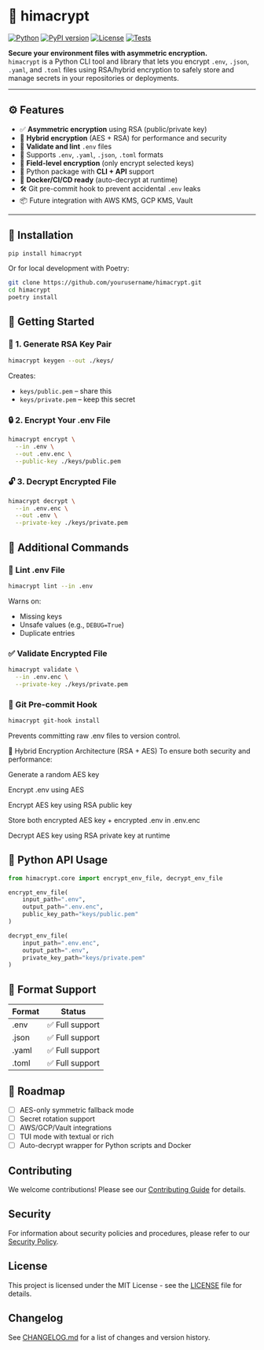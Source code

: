 # 🔐 himacrypt

[![Python](https://img.shields.io/pypi/pyversions/himacrypt.svg)](https://pypi.org/project/himacrypt/)
[![PyPI version](https://badge.fury.io/py/himacrypt.svg)](https://badge.fury.io/py/himacrypt)
[![License](https://img.shields.io/github/license/himalabs/himacrypt.svg)](https://github.com/himalabs/himacrypt/blob/main/LICENSE)
[![Tests](https://github.com/himalabs/himacrypt/workflows/tests/badge.svg)](https://github.com/himalabs/himacrypt/actions?query=workflow%3Atests)


**Secure your environment files with asymmetric encryption.**  
`himacrypt` is a Python CLI tool and library that lets you encrypt `.env`, `.json`, `.yaml`, and `.toml` files using RSA/hybrid encryption to safely store and manage secrets in your repositories or deployments.

---

## ⚙️ Features

- ✅ **Asymmetric encryption** using RSA (public/private key)
- 🔁 **Hybrid encryption** (AES + RSA) for performance and security
- 🧪 **Validate and lint** `.env` files
- 🧩 Supports `.env`, `.yaml`, `.json`, `.toml` formats
- 🔐 **Field-level encryption** (only encrypt selected keys)
- 🧱 Python package with **CLI + API** support
- 🐳 **Docker/CI/CD ready** (auto-decrypt at runtime)
- 🛠 Git pre-commit hook to prevent accidental `.env` leaks
- 📦 Future integration with AWS KMS, GCP KMS, Vault

---

## 🚀 Installation

```bash
pip install himacrypt
```
Or for local development with Poetry:

```bash
git clone https://github.com/yourusername/himacrypt.git
cd himacrypt
poetry install
```
## 🔧 Getting Started

### 🔑 1. Generate RSA Key Pair

```bash
himacrypt keygen --out ./keys/
```

Creates:
- `keys/public.pem` – share this
- `keys/private.pem` – keep this secret

### 🔒 2. Encrypt Your .env File

```bash
himacrypt encrypt \
  --in .env \
  --out .env.enc \
  --public-key ./keys/public.pem
```
### 🔓 3. Decrypt Encrypted File

```bash
himacrypt decrypt \
  --in .env.enc \
  --out .env \
  --private-key ./keys/private.pem
```

## 🧰 Additional Commands

### 🧪 Lint .env File

```bash
himacrypt lint --in .env
```
Warns on:
- Missing keys
- Unsafe values (e.g., `DEBUG=True`)
- Duplicate entries

### ✅ Validate Encrypted File

```bash
himacrypt validate \
  --in .env.enc \
  --private-key ./keys/private.pem
```

### 🛑 Git Pre-commit Hook

```bash
himacrypt git-hook install
```
Prevents committing raw .env files to version control.

🧵 Hybrid Encryption Architecture (RSA + AES)
To ensure both security and performance:

Generate a random AES key

Encrypt .env using AES

Encrypt AES key using RSA public key

Store both encrypted AES key + encrypted .env in .env.enc

Decrypt AES key using RSA private key at runtime

## 🧱 Python API Usage

```python
from himacrypt.core import encrypt_env_file, decrypt_env_file

encrypt_env_file(
    input_path=".env",
    output_path=".env.enc",
    public_key_path="keys/public.pem"
)

decrypt_env_file(
    input_path=".env.enc",
    output_path=".env",
    private_key_path="keys/private.pem"
)
```

## 📁 Format Support

| Format | Status |
|--------|---------|
| .env   | ✅ Full support |
| .json  | ✅ Full support |
| .yaml  | ✅ Full support |
| .toml  | ✅ Full support |

## 📌 Roadmap

- [ ] AES-only symmetric fallback mode
- [ ] Secret rotation support
- [ ] AWS/GCP/Vault integrations
- [ ] TUI mode with textual or rich
- [ ] Auto-decrypt wrapper for Python scripts and Docker

## Contributing

We welcome contributions! Please see our [Contributing Guide](CONTRIBUTING.md) for details.

## Security

For information about security policies and procedures, please refer to our [Security Policy](SECURITY.md).

## License

This project is licensed under the MIT License - see the [LICENSE](LICENSE) file for details.

## Changelog

See [CHANGELOG.md](CHANGELOG.md) for a list of changes and version history.


